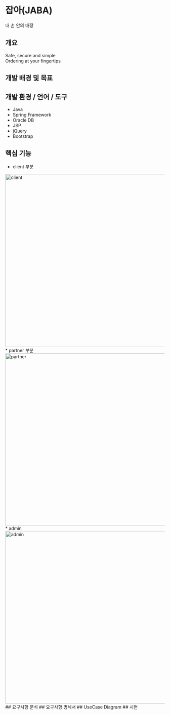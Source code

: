 # 잡아(JABA)
내 손 안의 매장
## 개요
Safe, secure and simple <br>
Ordering at your fingertips

## 개발 배경 및 목표

## 개발 환경 / 언어 / 도구
* Java
* Spring Framework
* Oracle DB
* JSP
* jQuery
* Bootstrap
## 핵심 기능
* client 부분
<img width="546" alt="client" src="https://user-images.githubusercontent.com/66562887/106883844-e1846a80-6723-11eb-8fee-83c04cf518fb.png">
* partner 부분
<img width="544" alt="partner" src="https://user-images.githubusercontent.com/66562887/106884112-3c1dc680-6724-11eb-9a8b-e41307542d47.png">
* admin
<img width="545" alt="admin" src="https://user-images.githubusercontent.com/66562887/106884192-4fc92d00-6724-11eb-9d3b-c98c60ebd87c.png">
## 요구사항 분석
## 요구사항 명세서
## UseCase Diagram
## 시현
